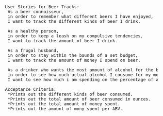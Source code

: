 <pre>
User Stories for Beer Tracks:
 As a beer connoisseur,
 in order to remember what different beers I have enjoyed,
 I want to track the different kinds of beer I drink.

 As a healthy person,
 in order to keep a leash on my compulsive tendencies,
 I want to track the amount of beer I drink.

 As a frugal husband,
 in order to stay within the bounds of a set budget,
 I want to track the amount of money I spend on beer.

 As a drinker who wants the most amount of alcohol for the buck,
 in order to see how much actual alcohol I consume for my money,
 I want to see how much i am spending on the percentage of alcohol in the beer.

Acceptance Criteria:
 *Prints out the different kinds of beer consumed.
 *Prints out the total amount of beer consumed in ounces.
 *Prints out the total amount of money spent.
 *Prints out the amount of mony spent per ABV.
</pre>
